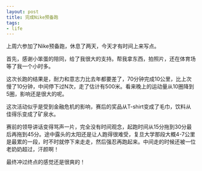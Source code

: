 ```yaml
---
layout: post
title: 完成Nike预备跑
tags:
- life
---
```

上周六参加了Nike预备跑，休息了两天，今天才有时间上来写点。

首先，感谢小笨蛋的陪同，给了我很大的支持。帮我拿东西，拍照片，还在体育场等了我一个小时多。

这次长跑的结果是，耐力和意志力比去年都要差了，70分钟完成10公里，比上次慢了10分钟，中间停下过N次，走了估计有500米。看来晚上的运动量从10圈降到5圈，影响还是很大的呢。

这次活动似乎是受到金融危机的影响，赛后的奖品从T-shirt变成了毛巾，饮料从佳得乐变成了矿泉水。

赛前的领导讲话变得骂声一片，完全没有时间观念，起跑时间从15分拖到30分最后再拖到45分。途中露头的太阳还是让人跑得很难受，复旦大学那段大概4-7公里是最累的一段，时不时就停下来走走，然后强忍再跑起来。中间走的时候还被一位老奶奶超过，汗颜啊！

最终冲过终点的感觉还是很爽的！

